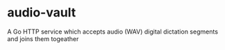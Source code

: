 # audio-vault
A Go HTTP service which accepts audio (WAV) digital dictation segments and joins them togeather
